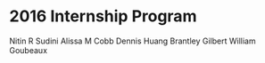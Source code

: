 # 2016 Internship Program

Nitin R Sudini
Alissa M Cobb
Dennis Huang
Brantley Gilbert
William Goubeaux
